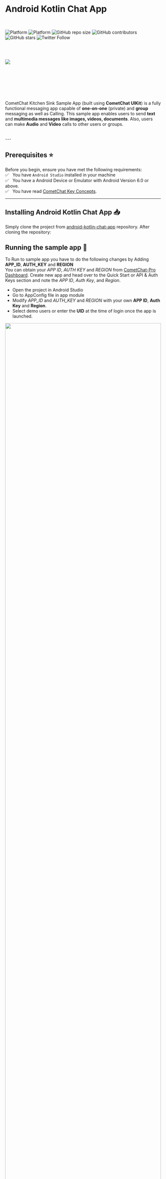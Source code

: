 <div style="width:100%">
    <div style="width:50%; display:inline-block">
        <p align="center">
        <img align="center" alt="" src="https://avatars2.githubusercontent.com/u/45484907?s=200&v=4">
        </p>
    </div>
</div>

<br></br><br></br>

# Android Kotlin Chat App
<br/>

![Platform](https://img.shields.io/badge/Platform-Android-brightgreen.svg)
![Platform](https://img.shields.io/badge/Language-Kotlin-yellowgreen.svg)
![GitHub repo size](https://img.shields.io/github/repo-size/cometchat-pro/android-kotlin-chat-app)
![GitHub contributors](https://img.shields.io/github/contributors/cometchat-pro/android-kotlin-chat-app)
![GitHub stars](https://img.shields.io/github/stars/cometchat-pro/android-kotlin-chat-app?style=social)
![Twitter Follow](https://img.shields.io/twitter/follow/cometchat?style=social)

</br></br>

<div>
<img align="left" src="https://files.readme.io/952af91-UI_Kit__1.png">
</div>

<br></br><br></br></br>

<br></br>
CometChat Kitchen Sink Sample App (built using **CometChat UIKit**) is a fully functional messaging app capable of **one-on-one** (private) and **group** messaging as well as Calling. This sample app enables users to send **text** and **multimedia messages like images, videos, documents**. Also, users can make **Audio** and **Video** calls to other users or groups.

</br>
---

## Prerequisites :star:

Before you begin, ensure you have met the following requirements:<br/>
✅ &nbsp; You have `Android Studio` installed in your machine <br/>
✅ &nbsp; You have a Android Device or Emulator with Android Version 6.0 or above. <br/>
✅ &nbsp; You have read [CometChat Key Concepts](https://prodocs.cometchat.com/docs/concepts).<br/>

---

## Installing Android Kotlin Chat App :inbox_tray:
Simply clone the project from [android-kotlin-chat-app](https://github.com/cometchat-pro-samples/android-kotlin-chat-app/archive/master.zip) repository. After cloning the repository:

## Running the sample app :rocket:
To Run to sample app you have to do the following changes by Adding **APP_ID**, **AUTH_KEY** and **REGION**  
You can obtain your *APP ID*, *AUTH KEY* and *REGION* from [CometChat-Pro Dashboard](https://app.cometchat.com/). Create new app and head over to the Quick Start or API & Auth Keys section and note the *APP ID*, *Auth Key*, and *Region*.
- Open the project in Android Studio
- Go to AppConfig file in app module
- Modify *APP_ID* and *AUTH_KEY*  and *REGION* with your own **APP ID**, **Auth Key** and **Region**.
- Select demo users or enter the **UID** at the time of login once the app is launched.

<img align="center" width="100%" height="auto"
src="https://github.com/cometchat-pro-samples/android-kotlin-chat-app/blob/master/Screenshot/qs.png">
<br/><br/>
<img align="center" width="100%" height="auto"
src="https://github.com/cometchat-pro-samples/android-kotlin-chat-app/blob/master/Screenshot/credentialss.png">

---
## Add UIKit Library to your project :book:
Learn more about how to integrate [UI Kit-Kotlin](https://github.com/cometchat-pro/android-kotlin-chat-ui-kit) inside your app.

---

# Troubleshooting
- To read the full documentation on UI Kit-Kotlin integration visit our [Documentation](https://prodocs.cometchat.com/docs/android-kotlin-ui-kit).
- Facing any issues while integrating or installing the UI Kit-Kotlin please <a href="https://app.cometchat.io/"> connect with us via real time support present in CometChat Dashboard.</a>

# Contributors
Thanks to the following people who have contributed to this project:<br/>
[@poojashivane :woman_technologist:](https://github.com/PoojaShivane) <br/>
[@darshanbhanushali :computer:](https://github.com/darshanbhanushali)<br/>
[@yadavmangesh :spiral_notepad:](https://github.com/yadavmangesh)<br/>
[@anantgarg :man_judge:](https://github.com/anantgarg)<br/>
[@Tristankluivert :man_technologist:](https://github.com/Tristankluivert)<br/>

## Contact :mailbox:
Contact us via real time support present in [CometChat Dashboard](https://app.cometchat.io/).

## License

This project uses the following license: [License](https://github.com/cometchat-pro/android-kotlin-chat-app/blob/master/LICENSE).




